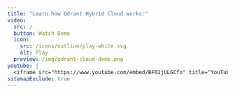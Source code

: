 ```yaml
---
title: "Learn how Qdrant Hybrid Cloud works:"
video:
  src: /
  button: Watch Demo
  icon:
    src: /icons/outline/play-white.svg
    alt: Play
  preview: /img/qdrant-cloud-demo.png
youtube: |
  <iframe src="https://www.youtube.com/embed/BF02jULGCfo" title="YouTube video player" frameborder="0" allow="accelerometer; autoplay; clipboard-write; encrypted-media; gyroscope; picture-in-picture; web-share" referrerpolicy="strict-origin-when-cross-origin" allowfullscreen></iframe>
sitemapExclude: true
---
```


